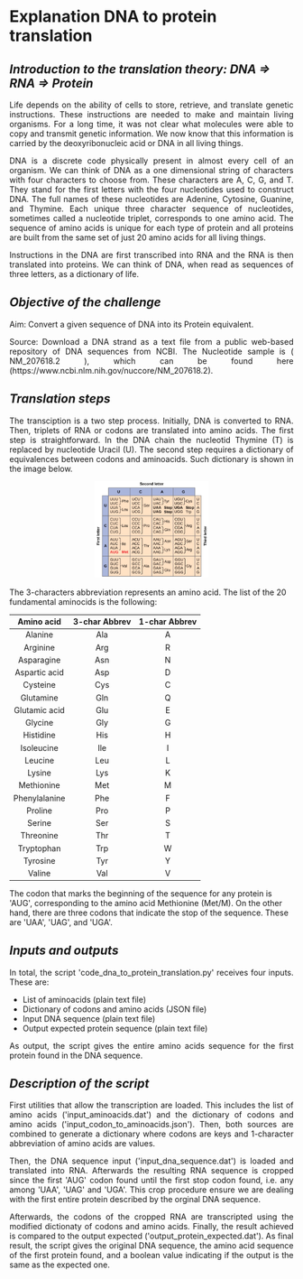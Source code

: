 # **Explanation DNA to protein translation**

## ***Introduction to the translation theory: DNA ⇒ RNA ⇒ Protein***

<p style="text-align: justify">
Life depends on the ability of cells to store, retrieve, and translate genetic instructions. These instructions are needed to make and maintain living organisms. For a long time, it was not clear what molecules were able to copy and transmit genetic information. We now know that this information is carried by the deoxyribonucleic acid or DNA in all living things. 
</p>

<p style="text-align: justify">
DNA is a discrete code physically present in almost every cell of an organism. We can think of DNA as a one dimensional string of characters with four characters to choose from. These characters are A, C, G, and T. They stand for the first letters with the four nucleotides used to construct DNA. The full names of these nucleotides are Adenine, Cytosine, Guanine, and Thymine. Each unique three character sequence of nucleotides, sometimes called a nucleotide triplet, corresponds to one amino acid. The sequence of amino acids is unique for each type of protein and all proteins are built from the same set of just 20 amino acids for all living things. 
</p>

<p style="text-align: justify">
Instructions in the DNA are first transcribed into RNA and the RNA is then translated into proteins. We can think of DNA, when read as sequences of three letters, as a dictionary of life. 
</p>

## ***Objective of the challenge***

<p style="text-align: justify">
Aim: Convert a given sequence of DNA into its Protein equivalent. 
</p>

<p style="text-align: justify">
Source: Download a DNA strand as a text file from a public web-based repository of DNA sequences from NCBI. The Nucleotide sample is ( NM_207618.2 ), which can be found here (https://www.ncbi.nlm.nih.gov/nuccore/NM_207618.2).
</p>

## ***Translation steps***

<p style="text-align: justify">
The transciption is a two step process. Initially, DNA is converted to RNA. Then, triplets of RNA or codons are translated into amino acids. The first step is straightforward. In the DNA chain the nucleotid Thymine (T) is replaced by nucleotide Uracil (U). The second step requires a dictionary of equivalences between codons and aminoacids. Such dictionary is shown in the image below.
</p>

<center><img src="codons_to_aminoacids.png" alt="C2A" width="40%" height="40%" title="C2A"></center>


The 3-characters abbreviation represents an amino acid. The list of the 20 fundamental aminocids is the following:

| Amino acid | 3-char Abbrev | 1-char Abbrev |
| :----: | :----: | :----: |
| Alanine | Ala | A
| Arginine | Arg | R
| Asparagine | Asn | N
| Aspartic acid | Asp | D
| Cysteine | Cys | C
| Glutamine | Gln | Q
| Glutamic acid | Glu | E
| Glycine | Gly | G
| Histidine | His | H
| Isoleucine | Ile | I
| Leucine | Leu | L
| Lysine | Lys | K
| Methionine | Met | M
| Phenylalanine | Phe | F
| Proline | Pro | P
| Serine | Ser | S
| Threonine | Thr | T
| Tryptophan | Trp | W
| Tyrosine | Tyr | Y
| Valine | Val | V

The codon that marks the beginning of the sequence for any protein is 'AUG', corresponding to the amino acid Methionine (Met/M). On the other hand, there are three codons that indicate the stop of the sequence. These are 'UAA', 'UAG', and 'UGA'. 

## ***Inputs and outputs***

<p style="text-align: justify">
In total, the script 'code_dna_to_protein_translation.py' receives four inputs. These are: 
</p>

- List of aminoacids (plain text file)
- Dictionary of codons and amino acids (JSON file)
- Input DNA sequence (plain text file)
- Output expected protein sequence (plain text file)

<p style="text-align: justify">
As output, the script gives the entire amino acids sequence for the first protein found in the DNA sequence.
</p>

## ***Description of the script***

<p style="text-align: justify">
First utilities that allow the transcription are loaded. This includes the list of amino acids ('input_aminoacids.dat') and the dictionary of codons and amino acids ('input_codon_to_aminoacids.json'). Then, both sources are combined to generate a dictionary where codons are keys and 1-character abbreviation of amino acids are values.
</p>

<p style="text-align: justify">
Then, the DNA sequence input ('input_dna_sequence.dat') is loaded and translated into RNA. Afterwards the resulting RNA sequence is cropped since the first 'AUG' codon found until the first stop codon found, i.e. any among 'UAA', 'UAG' and 'UGA'. This crop procedure ensure we are dealing with the first entire protein described by the orginal DNA sequence.
</p>

<p style="text-align: justify">
Afterwards, the codons of the cropped RNA are transcripted using the modified dictionaty of codons and amino acids. Finally, the result achieved is compared to the output expected ('output_protein_expected.dat'). As final result, the script gives the original DNA sequence, the amino acid sequence of the first protein found, and a boolean value indicating if the output is the same as the expected one.
</p>